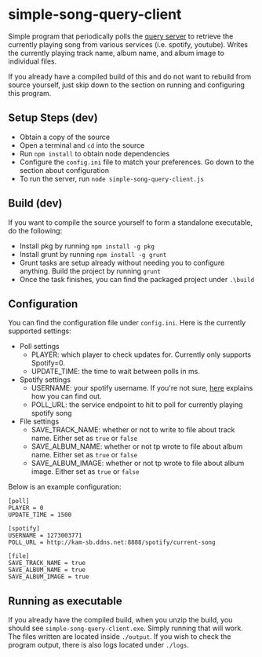 # simple-song-query-client
Simple program that periodically polls the [query server](https://github.com/kwsou/simple-song-query-server) to retrieve the currently playing song from various services (i.e. spotify, youtube). Writes the currently playing track name, album name, and album image to individual files.

If you already have a compiled build of this and do not want to rebuild from source yourself, just skip down to the section on running and configuring this program.

## Setup Steps (dev)
* Obtain a copy of the source
* Open a terminal and `cd` into the source
* Run `npm install` to obtain node dependencies
* Configure the `config.ini` file to match your preferences. Go down to the section about configuration
* To run the server, run `node simple-song-query-client.js`

## Build (dev)
If you want to compile the source yourself to form a standalone executable, do the following:
* Install pkg by running `npm install -g pkg`
* Install grunt by running `npm install -g grunt`
* Grunt tasks are setup already without needing you to configure anything. Build the project by running `grunt`
* Once the task finishes, you can find the packaged project under `.\build`

## Configuration
You can find the configuration file under `config.ini`. Here is the currently supported settings:

* Poll settings
  * PLAYER: which player to check updates for. Currently only supports Spotify=0.
  * UPDATE_TIME: the time to wait between polls in ms.
* Spotify settings
  * USERNAME: your spotify username. If you're not sure, [here](https://community.spotify.com/t5/Accounts/Forgot-Username/m-p/1353313#M201979) explains how you can find out.
  * POLL_URL: the service endpoint to hit to poll for currently playing spotify song
* File settings
  * SAVE_TRACK_NAME: whether or not to write to file about track name. Either set as `true` or `false`
  * SAVE_ALBUM_NAME: whether or not tp wrote to file about album name. Either set as `true` or `false`
  * SAVE_ALBUM_IMAGE: whether or not tp wrote to file about album image. Either set as `true` or `false`
  
Below is an example configuration:
```
[poll]
PLAYER = 0
UPDATE_TIME = 1500

[spotify]
USERNAME = 1273003771
POLL_URL = http://kam-sb.ddns.net:8888/spotify/current-song

[file]
SAVE_TRACK_NAME = true
SAVE_ALBUM_NAME = true
SAVE_ALBUM_IMAGE = true
```

## Running as executable
If you already have the compiled build, when you unzip the build, you should see `simple-song-query-client.exe`. Simply running that will work. The files written are located inside `./output`. If you wish to check the program output, there is also logs located under `./logs`.
